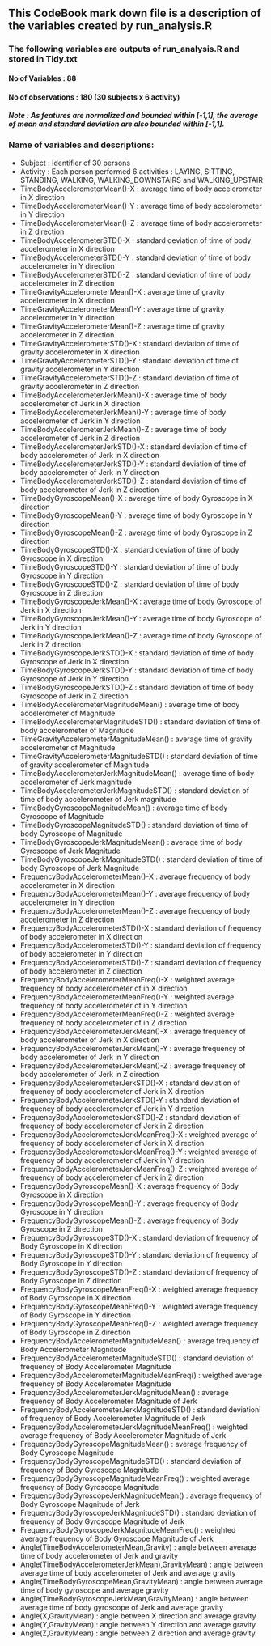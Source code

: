 ## This CodeBook mark down file is a description of the variables created by run_analysis.R

### The following variables are outputs of run_analysis.R and stored in Tidy.txt
#### No of Variables : 88
#### No of observations : 180 (30 subjects x 6 activity)

##### Note : As features are normalized and bounded within [-1,1], the average of mean and standard deviation are also bounded within [-1,1]. 



### Name of variables and descriptions:
* Subject : Identifier of 30 persons
* Activity : Each person performed 6 activities : LAYING, SITTING, STANDING, WALKING, WALKING_DOWNSTAIRS and WALKING_UPSTAIR 
* TimeBodyAccelerometerMean()-X : average time of body accelerometer in X direction
* TimeBodyAccelerometerMean()-Y : average time of body accelerometer in Y direction
* TimeBodyAccelerometerMean()-Z : average time of body accelerometer in Z direction
* TimeBodyAccelerometerSTD()-X : standard deviation of time of body accelerometer in X direction
* TimeBodyAccelerometerSTD()-Y : standard deviation of time of body accelerometer in Y direction                      
* TimeBodyAccelerometerSTD()-Z : standard deviation of time of body accelerometer in Z direction                      
* TimeGravityAccelerometerMean()-X : average time of gravity accelerometer in X direction               
* TimeGravityAccelerometerMean()-Y : average time of gravity accelerometer in Y direction
* TimeGravityAccelerometerMean()-Z : average time of gravity accelerometer in Z direction                 
* TimeGravityAccelerometerSTD()-X : standard deviation of time of gravity accelerometer in X direction                  
* TimeGravityAccelerometerSTD()-Y : standard deviation of time of gravity accelerometer in Y direction                  
* TimeGravityAccelerometerSTD()-Z : standard deviation of time of gravity accelerometer in Z direction                  
* TimeBodyAccelerometerJerkMean()-X : average time of body accelerometer of Jerk in X direction                 
* TimeBodyAccelerometerJerkMean()-Y : average time of body accelerometer of Jerk in Y direction                
* TimeBodyAccelerometerJerkMean()-Z : average time of body accelerometer of Jerk in Z direction                
* TimeBodyAccelerometerJerkSTD()-X : standard deviation of time of body accelerometer of Jerk in X direction                 
* TimeBodyAccelerometerJerkSTD()-Y : standard deviation of time of body accelerometer of Jerk in Y direction                 
* TimeBodyAccelerometerJerkSTD()-Z : standard deviation of time of body accelerometer of Jerk in Z direction                 
* TimeBodyGyroscopeMean()-X : average time of body Gyroscope in X direction                        
* TimeBodyGyroscopeMean()-Y : average time of body Gyroscope in Y direction                        
* TimeBodyGyroscopeMean()-Z : average time of body Gyroscope in Z direction                        
* TimeBodyGyroscopeSTD()-X : standard deviation of time of body Gyroscope in X direction                         
* TimeBodyGyroscopeSTD()-Y : standard deviation of time of body Gyroscope in Y direction                         
* TimeBodyGyroscopeSTD()-Z : standard deviation of time of body Gyroscope in Z direction                         
* TimeBodyGyroscopeJerkMean()-X : average time of body Gyroscope of Jerk in X direction                    
* TimeBodyGyroscopeJerkMean()-Y : average time of body Gyroscope of Jerk in Y direction                    
* TimeBodyGyroscopeJerkMean()-Z : average time of body Gyroscope of Jerk in Z direction                    
* TimeBodyGyroscopeJerkSTD()-X : standard deviation of time of body Gyroscope of Jerk in X direction                     
* TimeBodyGyroscopeJerkSTD()-Y : standard deviation of time of body Gyroscope of Jerk in Y direction                     
* TimeBodyGyroscopeJerkSTD()-Z : standard deviation of time of body Gyroscope of Jerk in Z direction                     
* TimeBodyAccelerometerMagnitudeMean() : average time of body accelerometer of Magnitude             
* TimeBodyAccelerometerMagnitudeSTD() : standard deviation of time of body accelerometer of Magnitude              
* TimeGravityAccelerometerMagnitudeMean() : average time of gravity accelerometer of Magnitude          
* TimeGravityAccelerometerMagnitudeSTD() : standard deviation of time of gravity accelerometer of Magnitude           
* TimeBodyAccelerometerJerkMagnitudeMean() : average time of body accelerometer of Jerk magnitude        
* TimeBodyAccelerometerJerkMagnitudeSTD() : standard deviation of time of body accelerometer of Jerk magnitude          
* TimeBodyGyroscopeMagnitudeMean() : average time of body Gyroscope of Magnitude                 
* TimeBodyGyroscopeMagnitudeSTD() : standard deviation of time of body Gyroscope of Magnitude                   
* TimeBodyGyroscopeJerkMagnitudeMean() : average time of body Gyroscope of Jerk Magnitude               
* TimeBodyGyroscopeJerkMagnitudeSTD() : standard deviation of time of body Gyroscope of Jerk Magnitude              
* FrequencyBodyAccelerometerMean()-X : average frequency of body accelerometer in X direction               
* FrequencyBodyAccelerometerMean()-Y : average frequency of body accelerometer in Y direction               
* FrequencyBodyAccelerometerMean()-Z : average frequency of body accelerometer in Z direction               
* FrequencyBodyAccelerometerSTD()-X : standard deviation of frequency of body accelerometer in X direction                
* FrequencyBodyAccelerometerSTD()-Y : standard deviation of frequency of body accelerometer in Y direction                
* FrequencyBodyAccelerometerSTD()-Z : standard deviation of frequency of body accelerometer in Z direction
* FrequencyBodyAccelerometerMeanFreq()-X : weighted average frequency of body accelerometer of in X direction 
* FrequencyBodyAccelerometerMeanFreq()-Y : weighted average frequency of body accelerometer of in Y direction 
* FrequencyBodyAccelerometerMeanFreq()-Z : weighted average frequency of body accelerometer of in Z direction 
* FrequencyBodyAccelerometerJerkMean()-X : average frequency of body accelerometer of Jerk in X direction
* FrequencyBodyAccelerometerJerkMean()-Y : average frequency of body accelerometer of Jerk in Y direction
* FrequencyBodyAccelerometerJerkMean()-Z : average frequency of body accelerometer of Jerk in Z direction
* FrequencyBodyAccelerometerJerkSTD()-X : standard deviation of frequency of body accelerometer of Jerk in X direction
* FrequencyBodyAccelerometerJerkSTD()-Y : standard deviation of frequency of body accelerometer of Jerk in Y direction
* FrequencyBodyAccelerometerJerkSTD()-Z : standard deviation of frequency of body accelerometer of Jerk in Z direction
* FrequencyBodyAccelerometerJerkMeanFreq()-X : weighted average of frequency of body accelerometer of Jerk in X direction
* FrequencyBodyAccelerometerJerkMeanFreq()-Y : weighted average of frequency of body accelerometer of Jerk in Y direction
* FrequencyBodyAccelerometerJerkMeanFreq()-Z : weighted average of frequency of body accelerometer of Jerk in Z direction
* FrequencyBodyGyroscopeMean()-X : average frequency of Body Gyroscope in X direction 
* FrequencyBodyGyroscopeMean()-Y : average frequency of Body Gyroscope in Y direction
* FrequencyBodyGyroscopeMean()-Z : average frequency of Body Gyroscope in Z direction
* FrequencyBodyGyroscopeSTD()-X : standard deviation of frequency of Body Gyroscope in X direction
* FrequencyBodyGyroscopeSTD()-Y : standard deviation of frequency of Body Gyroscope in Y direction
* FrequencyBodyGyroscopeSTD()-Z : standard deviation of frequency of Body Gyroscope in Z direction
* FrequencyBodyGyroscopeMeanFreq()-X : weighted average frequency of Body Gyroscope in X direction
* FrequencyBodyGyroscopeMeanFreq()-Y : weighted average frequency of Body Gyroscope in Y direction
* FrequencyBodyGyroscopeMeanFreq()-Z : weighted average frequency of Body Gyroscope in Z direction
* FrequencyBodyAccelerometerMagnitudeMean() : average frequency of Body Accelerometer Magnitude 
* FrequencyBodyAccelerometerMagnitudeSTD() : standard deviation of frequency of Body Accelerometer Magnitude 
* FrequencyBodyAccelerometerMagnitudeMeanFreq() : weigthed average frequency of Body Accelerometer Magnitude 
* FrequencyBodyAccelerometerJerkMagnitudeMean() : average frequency of Body Accelerometer Magnitude of Jerk
* FrequencyBodyAccelerometerJerkMagnitudeSTD() : standard deviationi of frequency of Body Accelerometer Magnitude of Jerk
* FrequencyBodyAccelerometerJerkMagnitudeMeanFreq() : weighted average frequency of Body Accelerometer Magnitude of Jerk
* FrequencyBodyGyroscopeMagnitudeMean() : average frequency of Body Gyroscope Magnitude 
* FrequencyBodyGyroscopeMagnitudeSTD() : standard deviation of frequency of Body Gyroscope Magnitude 
* FrequencyBodyGyroscopeMagnitudeMeanFreq() : weighted average frequency of Body Gyroscope Magnitude 
* FrequencyBodyGyroscopeJerkMagnitudeMean() : average frequency of Body Gyroscope Magnitude of Jerk
* FrequencyBodyGyroscopeJerkMagnitudeSTD() : standard deviation of frequency of Body Gyroscope Magnitude of Jerk
* FrequencyBodyGyroscopeJerkMagnitudeMeanFreq() : weighted average frequency of Body Gyroscope Magnitude of Jerk
* Angle(TimeBodyAccelerometerMean,Gravity) : angle between average time of body accelerometer of Jerk and gravity
* Angle(TimeBodyAccelerometerJerkMean),GravityMean) : angle between average time of body accelerometer of Jerk and average gravity
* Angle(TimeBodyGyroscopeMean,GravityMean) : angle between average time of body gyroscope and average gravity
* Angle(TimeBodyGyroscopeJerkMean,GravityMean) : angle between average time of body gyroscope of Jerk and average gravity
* Angle(X,GravityMean) : angle between X direction and average gravity
* Angle(Y,GravityMean) : angle between Y direction and average gravity
* Angle(Z,GravityMean) : angle between Z direction and average gravity
